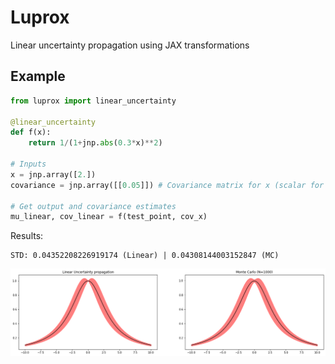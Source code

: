 # Luprox

Linear uncertainty propagation using JAX transformations 

## Example

```python
from luprox import linear_uncertainty

@linear_uncertainty
def f(x):
    return 1/(1+jnp.abs(0.3*x)**2)

# Inputs
x = jnp.array([2.])
covariance = jnp.array([[0.05]]) # Covariance matrix for x (scalar for 1D random variables)

# Get output and covariance estimates
mu_linear, cov_linear = f(test_point, cov_x)
```

Results:
```
STD: 0.04352208226919174 (Linear) | 0.04308144003152847 (MC)
```

![Example on a function](docs/example.png)